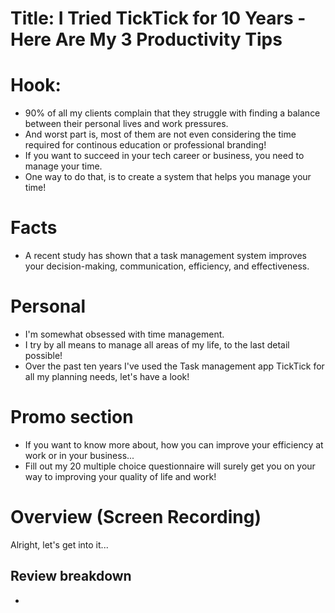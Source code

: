 # Title: I Tried TickTick for 10 Years - Here Are My 3 Productivity Tips

# Hook:
- 90% of all my clients complain that they struggle with finding a balance between their personal lives and work pressures.
- And worst part is, most of them are not even considering the time required for continous education or professional branding!
- If you want to succeed in your tech career or business, you need to manage your time.
- One way to do that, is to create a system that helps you manage your time!
  
# Facts
- A recent study has shown that a task management system improves your decision-making, communication, efficiency, and effectiveness.

# Personal
- I'm somewhat obsessed with time management.
- I try by all means to manage all areas of my life, to the last detail possible!
- Over the past ten years I've used the Task management app TickTick for all my planning needs, let's have a look!

# Promo section
- If you want to know more about, how you can improve your efficiency at work or in your business...
- Fill out my 20 multiple choice questionnaire will surely get you on your way to improving your quality of life and work!

# Overview (Screen Recording)
Alright, let's get into it...

## Review breakdown
- 

